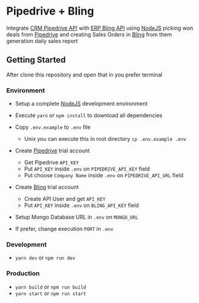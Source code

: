 <!-- people@linkapi.com.br -->
# Pipedrive + Bling
Integrate [CRM Pipedrive API](https://www.pipedrive.com/) with [ERP Bling API](https://www.bling.com.br/) using [NodeJS](https://www.nodejs.org/) picking won deals from [Pipedrive](https://www.pipedrive.com) and creating Sales Orders in [Bling](https://www.bling.com.br/) from them generation daily sales report

## Getting Started

After clone this repository and open that in you prefer terminal

### Environment

- Setup a complete [NodeJS](https://www.nodejs.org/) development environment

- Execute `yarn` or `npm install` to download all dependencies

- Copy `.env.example` to `.env` file
  - Unix you can execute this in root directory `cp .env.example .env`

- Create [Pipedrive](https://www.pipedrive.com) trial account
  - Get Pipedrive `API_KEY`
  - Put `API_KEY` inside `.env` on `PIPEDRIVE_API_KEY` field
  - Put choose `Company Name` inside `.env` on `PIPEDRIVE_API_URL` field

- Create [Bling](https://www.bling.com.br/) trial account
  - Create API User and get `API_KEY`
  - Put `API_KEY` inside `.env` on `BLING_API_KEY` field

- Setup Mongo Database URL in `.env` on `MONGO_URL`

- If prefer, change execution `PORT` in `.env`

### Development

- `yarn dev` or `npm run dev`

### Production

- `yarn build` or `npm run build`
- `yarn start` or `npm run start`
